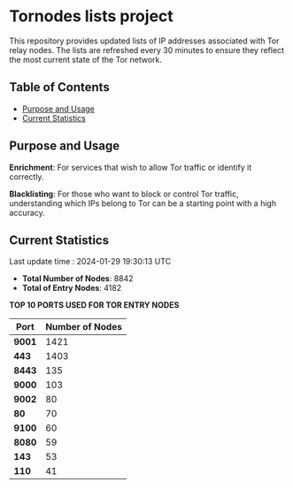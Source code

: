 # Tornodes lists project

This repository provides updated lists of IP addresses associated with Tor relay nodes. The lists are refreshed every 30 minutes to ensure they reflect the most current state of the Tor network.

## Table of Contents

- [Purpose and Usage](#purpose-and-usage)
- [Current Statistics](#current-statistics)


## Purpose and Usage

**Enrichment**: For services that wish to allow Tor traffic or identify it correctly.

**Blacklisting**: For those who want to block or control Tor traffic, understanding which IPs belong to Tor can be a starting point with a high accuracy.

## Current Statistics

Last update time : 2024-01-29 19:30:13 UTC

- **Total Number of Nodes**: 8842
- **Total of Entry Nodes**: 4182

**TOP 10 PORTS USED FOR TOR ENTRY NODES**

| **Port** | **Number of Nodes** |
|------|-----------------|
| **9001**   | 1421  |
| **443**   | 1403  |
| **8443**   | 135  |
| **9000**   | 103  |
| **9002**   | 80  |
| **80**   | 70  |
| **9100**   | 60  |
| **8080**   | 59  |
| **143**   | 53  |
| **110**   | 41  |

